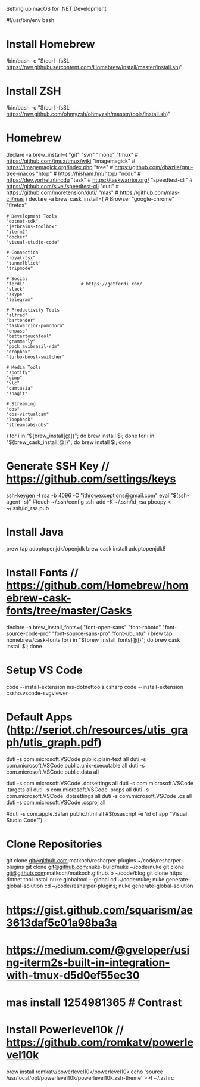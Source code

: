 Setting up macOS for .NET Development


#!/usr/bin/env bash

# Install Homebrew
/bin/bash -c "$(curl -fsSL https://raw.githubusercontent.com/Homebrew/install/master/install.sh)"

# Install ZSH
/bin/bash -c "$(curl -fsSL https://raw.github.com/ohmyzsh/ohmyzsh/master/tools/install.sh)"

# Homebrew
declare -a brew_install=(
    "git"
    "svn"
    "mono"
    "tmux"              # https://github.com/tmux/tmux/wiki
    "imagemagick"       # https://imagemagick.org/index.php
    "tree"              # https://github.com/dbazile/gnu-tree-macos
    "htop"              # https://hisham.hm/htop/
    "ncdu"              # https://dev.yorhel.nl/ncdu
    "task"              # https://taskwarrior.org/
    "speedtest-cli"     # https://github.com/sivel/speedtest-cli
    "duti"              # https://github.com/moretension/duti/
    "mas"               # https://github.com/mas-cli/mas
)
declare -a brew_cask_install=(
    # Browser
    "google-chrome"
    "firefox"

    # Development Tools
    "dotnet-sdk"
    "jetbrains-toolbox"
    "iterm2"
    "docker"
    "visual-studio-code"

    # Connection
    "royal-tsx"
    "tunnelblick"
    "tripmode"

    # Social
    "ferdi"                     # https://getferdi.com/
    "slack"
    "skype"
    "telegram"

    # Productivity Tools
    "alfred"
    "bartender"
    "taskwarrior-pomodoro"
    "enpass"
    "bettertouchtool"
    "grammarly"
    "pock avibrazil-rdm"
    "dropbox"
    "turbo-boost-switcher"

    # Media Tools
    "spotify"
    "gimp"
    "vlc"
    "camtasia"
    "snagit"

    # Streaming
    "obs"
    "obs-virtualcam"
    "loopback"
    "streamlabs-obs"
)
for i in "${brew_install[@]}"; do brew install $i; done
for i in "${brew_cask_install[@]}"; do brew install $i; done

# Generate SSH Key // https://github.com/settings/keys
ssh-keygen -t rsa -b 4096 -C "ithrowexceptions@gmail.com"
eval "$(ssh-agent -s)"
#touch ~/.ssh/config
ssh-add -K ~/.ssh/id_rsa
pbcopy < ~/.ssh/id_rsa.pub

# Install Java
brew tap adoptopenjdk/openjdk
brew cask install adoptopenjdk8

# Install Fonts // https://github.com/Homebrew/homebrew-cask-fonts/tree/master/Casks
declare -a brew_install_fonts=(
    "font-open-sans"
    "font-roboto"
    "font-source-code-pro"
    "font-source-sans-pro"
    "font-ubuntu"
)
brew tap homebrew/cask-fonts
for i in "${brew_install_fonts[@]}"; do brew cask install $i; done

# Setup VS Code
code --install-extension ms-dotnettools.csharp
code --install-extension cssho.vscode-svgviewer

# Default Apps (http://seriot.ch/resources/utis_graph/utis_graph.pdf)
duti -s com.microsoft.VSCode public.plain-text all
duti -s com.microsoft.VSCode public.unix-executable all
duti -s com.microsoft.VSCode public.data all

duti -s com.microsoft.VSCode .dotsettings all
duti -s com.microsoft.VSCode .targets all
duti -s com.microsoft.VSCode .props all
duti -s com.microsoft.VSCode .dotsettings all
duti -s com.microsoft.VSCode .cs all
duti -s com.microsoft.VSCode .csproj all

#duti -s com.apple.Safari public.html all
#$(osascript -e 'id of app "Visual Studio Code"')

# Clone Repositories
git clone git@github.com:matkoch/resharper-plugins ~/code/resharper-plugins
git clone git@github.com:nuke-build/nuke ~/code/nuke
git clone git@github.com:matkoch/matkoch.github.io ~/code/blog
git clone https
dotnet tool install nuke.globaltool --global
cd ~/code/nuke;              nuke generate-global-solution
cd ~/code/resharper-plugins; nuke generate-global-solution



# https://gist.github.com/squarism/ae3613daf5c01a98ba3a
# https://medium.com/@gveloper/using-iterm2s-built-in-integration-with-tmux-d5d0ef55ec30
# mas install 1254981365 # Contrast

# Install Powerlevel10k // https://github.com/romkatv/powerlevel10k
brew install romkatv/powerlevel10k/powerlevel10k
echo 'source /usr/local/opt/powerlevel10k/powerlevel10k.zsh-theme' >>! ~/.zshrc


